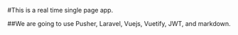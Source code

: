 #This is a real time single page app.

##We are going to use Pusher, Laravel, Vuejs, Vuetify, JWT, and markdown.
